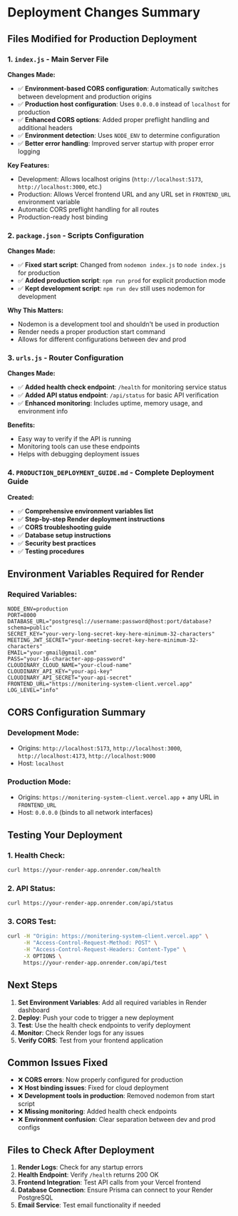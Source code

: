 # Deployment Changes Summary

## Files Modified for Production Deployment

### 1. `index.js` - Main Server File
**Changes Made:**
- ✅ **Environment-based CORS configuration**: Automatically switches between development and production origins
- ✅ **Production host configuration**: Uses `0.0.0.0` instead of `localhost` for production
- ✅ **Enhanced CORS options**: Added proper preflight handling and additional headers
- ✅ **Environment detection**: Uses `NODE_ENV` to determine configuration
- ✅ **Better error handling**: Improved server startup with proper error logging

**Key Features:**
- Development: Allows localhost origins (`http://localhost:5173`, `http://localhost:3000`, etc.)
- Production: Allows Vercel frontend URL and any URL set in `FRONTEND_URL` environment variable
- Automatic CORS preflight handling for all routes
- Production-ready host binding

### 2. `package.json` - Scripts Configuration
**Changes Made:**
- ✅ **Fixed start script**: Changed from `nodemon index.js` to `node index.js` for production
- ✅ **Added production script**: `npm run prod` for explicit production mode
- ✅ **Kept development script**: `npm run dev` still uses nodemon for development

**Why This Matters:**
- Nodemon is a development tool and shouldn't be used in production
- Render needs a proper production start command
- Allows for different configurations between dev and prod

### 3. `urls.js` - Router Configuration
**Changes Made:**
- ✅ **Added health check endpoint**: `/health` for monitoring service status
- ✅ **Added API status endpoint**: `/api/status` for basic API verification
- ✅ **Enhanced monitoring**: Includes uptime, memory usage, and environment info

**Benefits:**
- Easy way to verify if the API is running
- Monitoring tools can use these endpoints
- Helps with debugging deployment issues

### 4. `PRODUCTION_DEPLOYMENT_GUIDE.md` - Complete Deployment Guide
**Created:**
- ✅ **Comprehensive environment variables list**
- ✅ **Step-by-step Render deployment instructions**
- ✅ **CORS troubleshooting guide**
- ✅ **Database setup instructions**
- ✅ **Security best practices**
- ✅ **Testing procedures**

## Environment Variables Required for Render

### Required Variables:
```env
NODE_ENV=production
PORT=8000
DATABASE_URL="postgresql://username:password@host:port/database?schema=public"
SECRET_KEY="your-very-long-secret-key-here-minimum-32-characters"
MEETING_JWT_SECRET="your-meeting-secret-key-here-minimum-32-characters"
EMAIL="your-gmail@gmail.com"
PASS="your-16-character-app-password"
CLOUDINARY_CLOUD_NAME="your-cloud-name"
CLOUDINARY_API_KEY="your-api-key"
CLOUDINARY_API_SECRET="your-api-secret"
FRONTEND_URL="https://monitering-system-client.vercel.app"
LOG_LEVEL="info"
```

## CORS Configuration Summary

### Development Mode:
- Origins: `http://localhost:5173`, `http://localhost:3000`, `http://localhost:4173`, `http://localhost:9000`
- Host: `localhost`

### Production Mode:
- Origins: `https://monitering-system-client.vercel.app` + any URL in `FRONTEND_URL`
- Host: `0.0.0.0` (binds to all network interfaces)

## Testing Your Deployment

### 1. Health Check:
```bash
curl https://your-render-app.onrender.com/health
```

### 2. API Status:
```bash
curl https://your-render-app.onrender.com/api/status
```

### 3. CORS Test:
```bash
curl -H "Origin: https://monitering-system-client.vercel.app" \
     -H "Access-Control-Request-Method: POST" \
     -H "Access-Control-Request-Headers: Content-Type" \
     -X OPTIONS \
     https://your-render-app.onrender.com/api/test
```

## Next Steps

1. **Set Environment Variables**: Add all required variables in Render dashboard
2. **Deploy**: Push your code to trigger a new deployment
3. **Test**: Use the health check endpoints to verify deployment
4. **Monitor**: Check Render logs for any issues
5. **Verify CORS**: Test from your frontend application

## Common Issues Fixed

- ❌ **CORS errors**: Now properly configured for production
- ❌ **Host binding issues**: Fixed for cloud deployment
- ❌ **Development tools in production**: Removed nodemon from start script
- ❌ **Missing monitoring**: Added health check endpoints
- ❌ **Environment confusion**: Clear separation between dev and prod configs

## Files to Check After Deployment

1. **Render Logs**: Check for any startup errors
2. **Health Endpoint**: Verify `/health` returns 200 OK
3. **Frontend Integration**: Test API calls from your Vercel frontend
4. **Database Connection**: Ensure Prisma can connect to your Render PostgreSQL
5. **Email Service**: Test email functionality if needed



